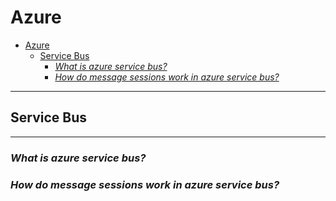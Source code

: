 # Azure

- [Azure](#azure)
  - [Service Bus](#service-bus)
    - [*What is azure service bus?*](#what-is-azure-service-bus)
    - [*How do message sessions work in azure service bus?*](#how-do-message-sessions-work-in-azure-service-bus)

---

## Service Bus

---

### *What is azure service bus?*

### *How do message sessions work in azure service bus?*
